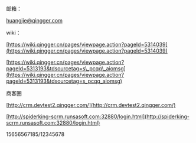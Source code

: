 邮箱：

huangjie@qingger.com

wiki：

[https://wiki.qingger.cn/pages/viewpage.action?pageId=5314039](https://wiki.qingger.cn/pages/viewpage.action?pageId=5314039)

[https://wiki.qingger.cn/pages/viewpage.action?pageId=5313193&tdsourcetag=s\_pcqq\_aiomsg](https://wiki.qingger.cn/pages/viewpage.action?pageId=5313193&tdsourcetag=s_pcqq_aiomsg)

商客圈

[http://crm.devtest2.qingger.com/](http://crm.devtest2.qingger.com/)





[http://spiderking-scrm.runsasoft.com:32880/login.html](http://spiderking-scrm.runsasoft.com:32880/login.html)

  


15656567185/12345678

